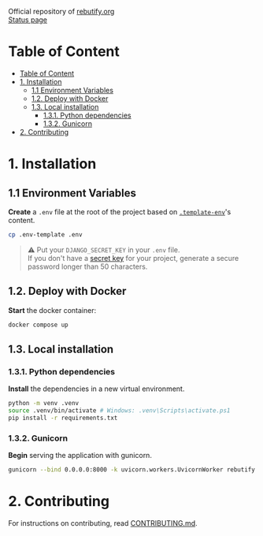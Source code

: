 Official repository of [rebutify.org](https://rebutify.org)  
[Status page](https://vj0kytyy.status.cron-job.org/)

# Table of Content

- [Table of Content](#table-of-content)
- [1. Installation](#1-installation)
  - [1.1 Environment Variables](#11-environment-variables)
  - [1.2. Deploy with Docker](#12-deploy-with-docker)
  - [1.3. Local installation](#13-local-installation)
    - [1.3.1. Python dependencies](#131-python-dependencies)
    - [1.3.2. Gunicorn](#132-gunicorn)
- [2. Contributing](#2-contributing)

# 1. Installation

## 1.1 Environment Variables

**Create** a `.env` file at the root of the project based on [`.template-env`](.template-env)'s content.

```bash
cp .env-template .env
```

> :warning: Put your `DJANGO_SECRET_KEY` in your `.env` file.  
> If you don't have a [secret key](https://docs.djangoproject.com/en/5.0/ref/settings/#secret-key) for your project, generate a secure password longer than 50 characters.

## 1.2. Deploy with Docker

**Start** the docker container:

```bash
docker compose up
```

## 1.3. Local installation

### 1.3.1. Python dependencies

**Install** the dependencies in a new virtual environment.

```bash
python -m venv .venv
source .venv/bin/activate # Windows: .venv\Scripts\activate.ps1
pip install -r requirements.txt
```

### 1.3.2. Gunicorn

**Begin** serving the application with gunicorn.

```bash
gunicorn --bind 0.0.0.0:8000 -k uvicorn.workers.UvicornWorker rebutify.asgi:application
```

# 2. Contributing

For instructions on contributing, read [CONTRIBUTING.md](CONTRIBUTING.md).
